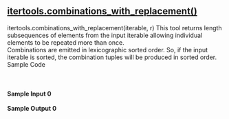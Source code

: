 ## **[itertools.combinations_with_replacement()](https://www.hackerrank.com/challenges/itertools-combinations-with-replacement)** 
itertools.combinations_with_replacement(iterable, r)
This tool returns length subsequences of elements from the input iterable allowing individual elements to be repeated more than once.<br>Combinations are emitted in lexicographic sorted order. So, if the input iterable is sorted, the combination tuples will be produced in sorted order.<br>Sample Code<br><br><br><br>**Sample Input 0**<br><br>**Sample Output 0**<br><br>